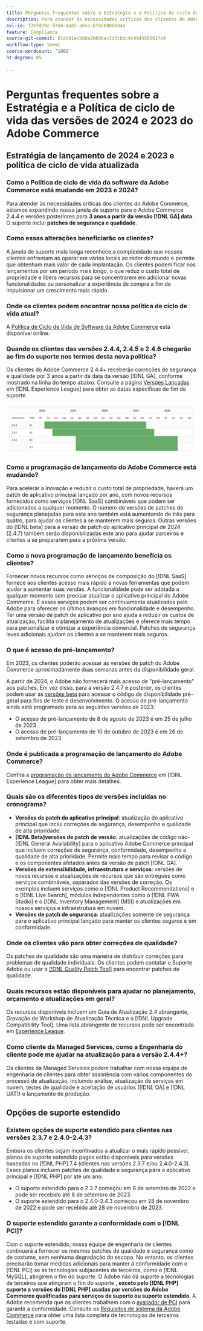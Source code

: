 ```yaml
---
title: Perguntas frequentes sobre a Estratégia e a Política de ciclo de vida das versões de 2024 e 2023 do Adobe Commerce
description: Para atender às necessidades críticas dos clientes do Adobe Commerce, estamos expandindo nossa janela de suporte para o Adobe Commerce 2.4.4 e versões posteriores para **3 anos a partir da versão [!DNL GA] data**. O suporte inclui **patches de segurança e qualidade**. Consulte nosso novo [calendário de lançamento](https://experienceleague.adobe.com/docs/commerce-operations/release/planning/schedule.html) para obter detalhes sobre tempo.
exl-id: f2bfd79c-9766-4a82-a65c-bf66b80bd34a
feature: Compliance
source-git-commit: 81dd81ecbb0a208dbac5d3cbdc4c994556661fb0
workflow-type: tm+mt
source-wordcount: '1002'
ht-degree: 0%

---
```


# Perguntas frequentes sobre a Estratégia e a Política de ciclo de vida das versões de 2024 e 2023 do Adobe Commerce

## Estratégia de lançamento de 2024 e 2023 e política de ciclo de vida atualizada

### Como a Política de ciclo de vida do software da Adobe Commerce está mudando em 2023 e 2024?

Para atender às necessidades críticas dos clientes do Adobe Commerce, estamos expandindo nossa janela de suporte para o Adobe Commerce 2.4.4 e versões posteriores para **3 anos a partir da versão [!DNL GA] data**. O suporte inclui **patches de segurança e qualidade**.

### Como essas alterações beneficiarão os clientes?

A janela de suporte mais longa reconhece a complexidade que nossos clientes enfrentam ao operar em vários locais ao redor do mundo e permite que obtenham mais valor de cada implantação. Os clientes podem ficar nos lançamentos por um período mais longo, o que reduz o custo total de propriedade e libera recursos para se concentrarem em adicionar novas funcionalidades ou personalizar a experiência de compra a fim de impulsionar um crescimento mais rápido.

### Onde os clientes podem encontrar nossa política de ciclo de vida atual?

A [Política de Ciclo de Vida de Software da Adobe Commerce](https://www.adobe.com/content/dam/cc/en/legal/terms/enterprise/pdfs/Adobe-Commerce-Software-Lifecycle-Policy.pdf) está disponível online.

### Quando os clientes das versões 2.4.4, 2.4.5 e 2.4.6 chegarão ao fim do suporte nos termos desta nova política?

Os clientes do Adobe Commerce 2.4.4+ receberão correções de segurança e qualidade por 3 anos a partir da data da versão [!DNL GA], conforme mostrado na linha do tempo abaixo. Consulte a página [Versões Lançadas](https://experienceleague.adobe.com/docs/commerce-operations/release/versions.html) em [!DNL Experience League] para obter as datas específicas de fim de suporte.

![Gráfico 1](assets/MSKB-1978-1.jpg)

### Como a programação de lançamento do Adobe Commerce está mudando?

Para acelerar a inovação e reduzir o custo total de propriedade, haverá um patch de aplicativo principal lançado por ano, com novos recursos fornecidos como serviços [!DNL SaaS] combináveis que podem ser adicionados a qualquer momento. O número de versões de patches de segurança planejadas para este ano também está aumentando de três para quatro, para ajudar os clientes a se manterem mais seguros. Outras versões do [!DNL beta] para a versão de patch do aplicativo principal de 2024 (2.4.7) também serão disponibilizadas este ano para ajudar parceiros e clientes a se prepararem para a próxima versão.

### Como a nova programação de lançamento beneficia os clientes?

Fornecer novos recursos como serviços de composição do [!DNL SaaS] fornece aos clientes acesso mais rápido a novas ferramentas que podem ajudar a aumentar suas vendas. A funcionalidade pode ser adotada a qualquer momento sem precisar atualizar o aplicativo principal do Adobe Commerce. E esses serviços podem ser continuamente atualizados pelo Adobe para oferecer os últimos avanços em funcionalidade e desempenho. Ter uma versão de patch de aplicativo por ano ajuda a reduzir os custos de atualização, facilita o planejamento de atualizações e oferece mais tempo para personalizar e otimizar a experiência comercial. Patches de segurança leves adicionais ajudam os clientes a se manterem mais seguros.

### O que é acesso de pré-lançamento?

Em 2023, os clientes poderão acessar as versões de patch do Adobe Commerce aproximadamente duas semanas antes da disponibilidade geral.

A partir de 2024, o Adobe não fornecerá mais acesso de &quot;pré-lançamento&quot; aos patches. Em vez disso, para a versão 2.4.7 e posterior, os clientes podem usar as [versões beta](https://experienceleague.adobe.com/docs/commerce-operations/release/beta.html) para acessar o código de disponibilidade pré-geral para fins de teste e desenvolvimento. O acesso de pré-lançamento ainda está programado para as seguintes versões de 2023:

* O acesso de pré-lançamento de 8 de agosto de 2023 é em 25 de julho de 2023
* O acesso de pré-lançamento de 10 de outubro de 2023 é em 26 de setembro de 2023

### Onde é publicada a programação de lançamento do Adobe Commerce?

Confira a [programação de lançamento do Adobe Commerce](https://experienceleague.adobe.com/docs/commerce-operations/release/planning/schedule.html) em [!DNL Experience League] para obter mais detalhes.

### Quais são os diferentes tipos de versões incluídas no cronograma?

* **Versões de patch do aplicativo principal**: atualização do aplicativo principal que inclui correções de segurança, desempenho e qualidade de alta prioridade.
* **[!DNL Beta]versões de patch de versão**: atualizações de código não-[!DNL General Availability] para o aplicativo Adobe Commerce principal que incluem correções de segurança, conformidade, desempenho e qualidade de alta prioridade. Permite mais tempo para revisar o código e os componentes afetados antes da versão de patch [!DNL GA].
* **Versões de extensibilidade, infraestrutura e serviços**: versões de novos recursos e atualizações de recursos que são entregues como serviços combináveis, separados das versões de correção. Os exemplos incluem serviços como o [!DNL Product Recommendations] e o [!DNL Live Search], módulos independentes como o [!DNL PWA Studio] e o [!DNL Inventory Management] (MSI) e atualizações em nossos serviços e infraestrutura em nuvem.
* **Versões de patch de segurança**: atualizações somente de segurança para o aplicativo principal lançado para manter os clientes seguros e em conformidade.

### Onde os clientes vão para obter correções de qualidade?

Os patches de qualidade são uma maneira de distribuir correções para problemas de qualidade individuais. Os clientes podem contatar o Suporte Adobe ou usar o [[!DNL Quality Patch Tool]](https://experienceleague.adobe.com/docs/commerce-knowledge-base/kb/announcements/commerce-announcements/magento-quality-patches-released-new-tool-to-self-serve-quality-patches.html) para encontrar patches de qualidade.

### Quais recursos estão disponíveis para ajudar no planejamento, orçamento e atualizações em geral?

Os recursos disponíveis incluem um Guia de Atualização 2.4 abrangente, Gravação de Workshop de Atualização Técnica e o [!DNL Upgrade Compatibility Tool]. Uma lista abrangente de recursos pode ser encontrada em [Experience League](https://experienceleague.adobe.com/docs/commerce-operations/upgrade-guide/resources/recommended-reading.html).

### Como cliente da Managed Services, como a Engenharia do cliente pode me ajudar na atualização para a versão 2.4.4+?

Os clientes da Managed Services podem trabalhar com nossa equipe de engenharia de clientes para obter assistência com vários componentes do processo de atualização, incluindo análise, atualização de serviços em nuvem, testes de qualidade e aceitação de usuários ([!DNL QA] e [!DNL UAT]) e lançamento de produção.

## Opções de suporte estendido

### Existem opções de suporte estendido para clientes nas versões 2.3.7 e 2.4.0-2.4.3?

Embora os clientes sejam incentivados a atualizar o mais rápido possível, planos de suporte estendido pagos estão disponíveis para versões baseadas no [!DNL PHP] 7.4 (clientes nas versões 2.3.7 e/ou 2.4.0-2.4.3). Esses planos incluem patches de qualidade e segurança para o aplicativo principal e [!DNL PHP] por até um ano.

* O suporte estendido para o 2.3.7 começou em 8 de setembro de 2022 e pode ser recebido até 8 de setembro de 2023.
* O suporte estendido para o 2.4.0-2.4.3 começou em 28 de novembro de 2022 e pode ser recebido até 28 de novembro de 2023.

### O suporte estendido garante a conformidade com o [!DNL PCI]?

Com o suporte estendido, nossa equipe de engenharia de clientes continuará a fornecer os mesmos patches de qualidade e segurança como de costume, sem nenhuma degradação do escopo. No entanto, os clientes precisarão tomar medidas adicionais para manter a conformidade com o [!DNL PCI] se as tecnologias subjacentes de terceiros, como o [!DNL MySQL], atingirem o fim do suporte. O Adobe não dá suporte a tecnologias de terceiros que atingiram o fim do suporte **, exceto pelo [!DNL PHP] suporte a versões do [!DNL PHP] usadas por versões do Adobe Commerce qualificadas para serviços de suporte ou suporte estendido**. A Adobe recomenda que os clientes trabalhem com o [avaliador de PCI](https://www.pcisecuritystandards.org/assessors_and_solutions/qualified_security_assessors) para garantir a conformidade. Consulte os [Requisitos de sistema da Adobe Commerce](https://experienceleague.adobe.com/docs/commerce-operations/installation-guide/system-requirements.html) para obter uma lista completa de tecnologias de terceiros testadas e com suporte.


